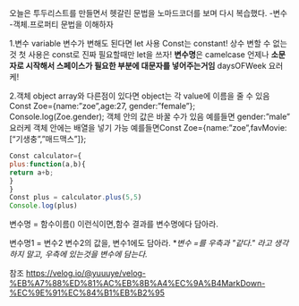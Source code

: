 오늘은 투두리스트를 만들면서 헷갈린 문법을 노마드코더를 보며 다시 복습했다.
-변수
-객체.프로퍼티 문법을 이해하자


1.변수 variable
변수가 변해도 된다면 let 사용
Const는 constant! 상수 변할 수 없는 것
첫 사용은 const로 진짜 필요할때만 let을 쓰자!
**변수명**은 camelcase 언제나 **소문자로 시작해서 스페이스가 필요한 부분에 대문자를 넣어주는거임** daysOFWeek 요러케!

2.객체 object
array와 다른점이 있다면 object는 각 value에 이름을 줄 수 있음
Const Zoe={name:”zoe”,age:27, gender:”female”};
Console.log(Zoe.gender);
객체 안의 값은 바꿀 수가 있음 예를들면 gender:”male” 요러케
객체 안에는 배열을 넣기 가능 예를들면Const Zoe={name:”zoe”,favMovie:[“기생충”,”매드맥스”]};

```javascript
Const calculator={
plus:function(a,b){
return a+b;
}
}
Const plus = calculator.plus(5,5)
Console.log(plus)
```

변수명 = 함수이름()
이런식이면,함수 결과를 변수명에다 담아라.

변수명1 = 변수2
변수2의 값을, 변수1에도 담아라.
**변수 =를 우측과 "같다." 라고 생각하지 말고, 우측에 있는것을 변수에 담는다.*

참조
<https://velog.io/@yuuuye/velog-%EB%A7%88%ED%81%AC%EB%8B%A4%EC%9A%B4MarkDown-%EC%9E%91%EC%84%B1%EB%B2%95>

